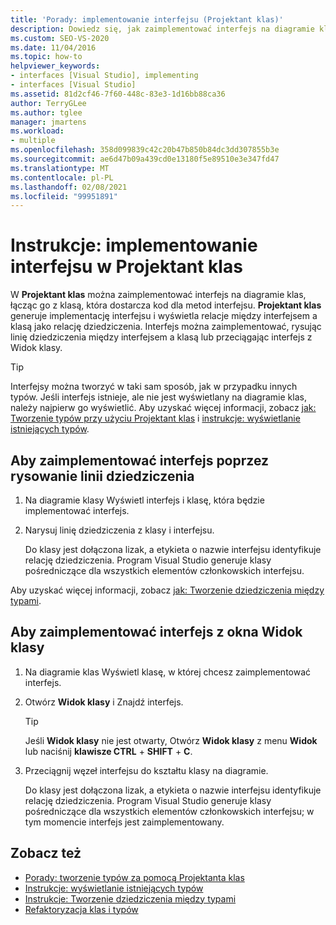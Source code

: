 ```yaml
---
title: 'Porady: implementowanie interfejsu (Projektant klas)'
description: Dowiedz się, jak zaimplementować interfejs na diagramie klas, łącząc go z klasą, która dostarcza kod dla metod interfejsu.
ms.custom: SEO-VS-2020
ms.date: 11/04/2016
ms.topic: how-to
helpviewer_keywords:
- interfaces [Visual Studio], implementing
- interfaces [Visual Studio]
ms.assetid: 81d2cf46-7f60-448c-83e3-1d16bb88ca36
author: TerryGLee
ms.author: tglee
manager: jmartens
ms.workload:
- multiple
ms.openlocfilehash: 358d099839c42c20b47b850b84dc3dd307855b3e
ms.sourcegitcommit: ae6d47b09a439cd0e13180f5e89510e3e347fd47
ms.translationtype: MT
ms.contentlocale: pl-PL
ms.lasthandoff: 02/08/2021
ms.locfileid: "99951891"
---
```

# <a name="how-to-implement-an-interface-in-class-designer"></a>Instrukcje: implementowanie interfejsu w Projektant klas

W **Projektant klas** można zaimplementować interfejs na diagramie klas, łącząc go z klasą, która dostarcza kod dla metod interfejsu. **Projektant klas** generuje implementację interfejsu i wyświetla relacje między interfejsem a klasą jako relację dziedziczenia. Interfejs można zaimplementować, rysując linię dziedziczenia między interfejsem a klasą lub przeciągając interfejs z Widok klasy.

> [!TIP]
> Interfejsy można tworzyć w taki sam sposób, jak w przypadku innych typów. Jeśli interfejs istnieje, ale nie jest wyświetlany na diagramie klas, należy najpierw go wyświetlić. Aby uzyskać więcej informacji, zobacz [jak: Tworzenie typów przy użyciu Projektant klas](how-to-create-types.md) i [instrukcje: wyświetlanie istniejących typów](how-to-view-existing-types.md).

## <a name="to-implement-an-interface-by-drawing-an-inheritance-line"></a>Aby zaimplementować interfejs poprzez rysowanie linii dziedziczenia

1. Na diagramie klasy Wyświetl interfejs i klasę, która będzie implementować interfejs.

2. Narysuj linię dziedziczenia z klasy i interfejsu.

     Do klasy jest dołączona lizak, a etykieta o nazwie interfejsu identyfikuje relację dziedziczenia. Program Visual Studio generuje klasy pośredniczące dla wszystkich elementów członkowskich interfejsu.

Aby uzyskać więcej informacji, zobacz [jak: Tworzenie dziedziczenia między typami](how-to-create-inheritance-between-types.md).

## <a name="to-implement-an-interface-from-the-class-view-window"></a>Aby zaimplementować interfejs z okna Widok klasy

1. Na diagramie klas Wyświetl klasę, w której chcesz zaimplementować interfejs.

2. Otwórz **Widok klasy** i Znajdź interfejs.

    > [!TIP]
    > Jeśli **Widok klasy** nie jest otwarty, Otwórz **Widok klasy** z menu **Widok** lub naciśnij **klawisze CTRL** + **SHIFT** + **C**.

3. Przeciągnij węzeł interfejsu do kształtu klasy na diagramie.

     Do klasy jest dołączona lizak, a etykieta o nazwie interfejsu identyfikuje relację dziedziczenia. Program Visual Studio generuje klasy pośredniczące dla wszystkich elementów członkowskich interfejsu; w tym momencie interfejs jest zaimplementowany.

## <a name="see-also"></a>Zobacz też

- [Porady: tworzenie typów za pomocą Projektanta klas](how-to-create-types.md)
- [Instrukcje: wyświetlanie istniejących typów](how-to-view-existing-types.md)
- [Instrukcje: Tworzenie dziedziczenia między typami](how-to-create-inheritance-between-types.md)
- [Refaktoryzacja klas i typów](refactoring-classes-and-types.md)
